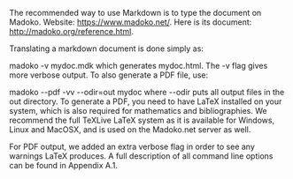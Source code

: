 The recommended way to use Markdown is to type the document on Madoko.
Website: https://www.madoko.net/.
Here is its document: http://madoko.org/reference.html.


Translating a markdown document is done simply as:

madoko -v mydoc.mdk
which generates mydoc.html. The -v flag gives more verbose output. To also generate a PDF file, use:

madoko --pdf -vv --odir=out mydoc
where --odir puts all output files in the out directory. To generate a PDF, you need to have LaTeX installed on your system, which is also required for mathematics and bibliographies. We recommend the full TeXLive LaTeX system as it is available for Windows, Linux and MacOSX, and is used on the Madoko.net server as well.

For PDF output, we added an extra verbose flag in order to see any warnings LaTeX produces. A full description of all command line options can be found in Appendix A.1.





















